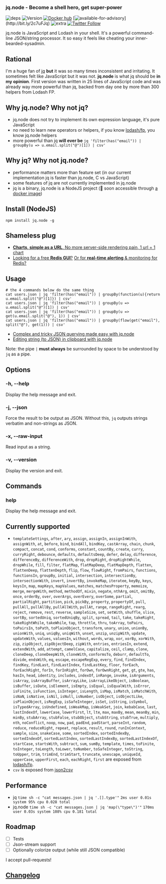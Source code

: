 ### jq.node - Become a shell hero, get super-power

![deps](https://img.shields.io/david/fgribreau/jq.node.svg?style=flat) ![Version](https://img.shields.io/npm/v/jq.node.svg?style=flat) [![Docker hub](https://img.shields.io/docker/pulls/fgribreau/jq.node.svg)](https://hub.docker.com/r/fgribreau/jq.node/) [![available-for-advisory](https://img.shields.io/badge/available%20for%20consulting%20advisory-yes-ff69b4.svg?)](http://bit.ly/2c7uFJq) ![extra](https://img.shields.io/badge/actively%20maintained-yes-ff69b4.svg) [![Twitter Follow](https://img.shields.io/twitter/follow/fgribreau.svg?style=flat)](https://twitter.com/FGRibreau)

jq.node is JavaScript and Lodash in your shell. It's a powerful command-line JSON/string processor. It so easy it feels like cheating your inner-bearded-sysadmin.

## Rational

I'm a huge fan of [jq](https://github.com/stedolan/jq) **but** it was so many times inconsistent and irritating. It sometimes felt like JavaScript but it was not.
**jq.node** is what jq should be **in my opinion**. First version was written in 25 lines of JavaScript code and was already way more powerful than jq, backed from day one by more than 300 helpers from Lodash FP.

## Why jq.node? Why not jq?

- jq.node does not try to implement its own expression language, it's pure JavaScript
- no need to learn new operators or helpers, if you know [lodash/fp](https://github.com/lodash/lodash/wiki/FP-Guide), you know jq.node helpers
- more powerful than jq **will ever be** `jq 'filter(has("email")) | groupBy(u => u.email.split("@")[1]) | csv'`

## Why jq? Why not jq.node?

- performance matters more than feature set (in our current implementation jq is faster than jq.node, C vs JavaScript)
- some features of jq are not currently implemented in jq.node
- jq is a binary, jq.node is a NodeJS project (🌟 soon accessible through [a docker image](https://hub.docker.com/r/fgribreau/jq.node/))

## Install (NodeJS)

```
npm install jq.node -g
```

## Shameless plug

- [**Charts, simple as a URL**. No more server-side rendering pain, 1 url = 1 chart](https://image-charts.com)
- [Looking for a free **Redis GUI**?](http://redsmin.com) [Or for **real-time alerting** & monitoring for Redis?](http://redsmin.com)

## Usage

```shell
# the 4 commands below do the same thing
cat users.json | jq 'filter(has("email")) | groupBy(function(u){return u.email.split("@")[1]}) | csv'
cat users.json | jq 'filter(has("email")) | groupBy(u => u.email.split("@")[1]) | csv'
cat users.json | jq 'filter(has("email")) | groupBy(u => get(u.email.split("@"), 1)) | csv'
cat users.json | jq 'filter(has("email")) | groupBy(flow(get("email"), split("@"), get(1))) | csv'
```

- [Complex and tricky JSON querying made easy with jq.node](https://asciinema.org/a/91627)
- [Editing string (to JSON) in clipboard with jq.node](https://asciinema.org/a/91472)

Note: the pipe ` | ` **must always** be surrounded by space to be understood by `jq` as a pipe.


## Options

### -h, --help

Display the help message and exit.

### -j, --json

Force the result to be output as JSON. Without this, `jq` outputs strings verbatim and non-strings as JSON.

### -x, --raw-input

Read input as a string.

### -v, --version

Display the version and exit.

## Commands

### help

Display the help message and exit.

## Currently supported

- `templateSettings`, `after`, `ary`, `assign`, `assignIn`, `assignInWith`, `assignWith`, `at`, `before`, `bind`, `bindAll`, `bindKey`, `castArray`, `chain`, `chunk`, `compact`, `concat`, `cond`, `conforms`, `constant`, `countBy`, `create`, `curry`, `curryRight`, `debounce`, `defaults`, `defaultsDeep`, `defer`, `delay`, `difference`, `differenceBy`, `differenceWith`, `drop`, `dropRight`, `dropRightWhile`, `dropWhile`, `fill`, `filter`, `flatMap`, `flatMapDeep`, `flatMapDepth`, `flatten`, `flattenDeep`, `flattenDepth`, `flip`, `flow`, `flowRight`, `fromPairs`, `functions`, `functionsIn`, `groupBy`, `initial`, `intersection`, `intersectionBy`, `intersectionWith`, `invert`, `invertBy`, `invokeMap`, `iteratee`, `keyBy`, `keys`, `keysIn`, `map`, `mapKeys`, `mapValues`, `matches`, `matchesProperty`, `memoize`, `merge`, `mergeWith`, `method`, `methodOf`, `mixin`, `negate`, `nthArg`, `omit`, `omitBy`, `once`, `orderBy`, `over`, `overArgs`, `overEvery`, `overSome`, `partial`, `partialRight`, `partition`, `pick`, `pickBy`, `property`, `propertyOf`, `pull`, `pullAll`, `pullAllBy`, `pullAllWith`, `pullAt`, `range`, `rangeRight`, `rearg`, `reject`, `remove`, `rest`, `reverse`, `sampleSize`, `set`, `setWith`, `shuffle`, `slice`, `sortBy`, `sortedUniq`, `sortedUniqBy`, `split`, `spread`, `tail`, `take`, `takeRight`, `takeRightWhile`, `takeWhile`, `tap`, `throttle`, `thru`, `toArray`, `toPairs`, `toPairsIn`, `toPath`, `toPlainObject`, `transform`, `unary`, `union`, `unionBy`, `unionWith`, `uniq`, `uniqBy`, `uniqWith`, `unset`, `unzip`, `unzipWith`, `update`, `updateWith`, `values`, `valuesIn`, `without`, `words`, `wrap`, `xor`, `xorBy`, `xorWith`, `zip`, `zipObject`, `zipObjectDeep`, `zipWith`, `entries`, `entriesIn`, `extend`, `extendWith`, `add`, `attempt`, `camelCase`, `capitalize`, `ceil`, `clamp`, `clone`, `cloneDeep`, `cloneDeepWith`, `cloneWith`, `conformsTo`, `deburr`, `defaultTo`, `divide`, `endsWith`, `eq`, `escape`, `escapeRegExp`, `every`, `find`, `findIndex`, `findKey`, `findLast`, `findLastIndex`, `findLastKey`, `floor`, `forEach`, `forEachRight`, `forIn`, `forInRight`, `forOwn`, `forOwnRight`, `get`, `gt`, `gte`, `has`, `hasIn`, `head`, `identity`, `includes`, `indexOf`, `inRange`, `invoke`, `isArguments`, `isArray`, `isArrayBuffer`, `isArrayLike`, `isArrayLikeObject`, `isBoolean`, `isBuffer`, `isDate`, `isElement`, `isEmpty`, `isEqual`, `isEqualWith`, `isError`, `isFinite`, `isFunction`, `isInteger`, `isLength`, `isMap`, `isMatch`, `isMatchWith`, `isNaN`, `isNative`, `isNil`, `isNull`, `isNumber`, `isObject`, `isObjectLike`, `isPlainObject`, `isRegExp`, `isSafeInteger`, `isSet`, `isString`, `isSymbol`, `isTypedArray`, `isUndefined`, `isWeakMap`, `isWeakSet`, `join`, `kebabCase`, `last`, `lastIndexOf`, `lowerCase`, `lowerFirst`, `lt`, `lte`, `max`, `maxBy`, `mean`, `meanBy`, `min`, `minBy`, `stubArray`, `stubFalse`, `stubObject`, `stubString`, `stubTrue`, `multiply`, `nth`, `noConflict`, `noop`, `now`, `pad`, `padEnd`, `padStart`, `parseInt`, `random`, `reduce`, `reduceRight`, `repeat`, `replace`, `result`, `round`, `runInContext`, `sample`, `size`, `snakeCase`, `some`, `sortedIndex`, `sortedIndexBy`, `sortedIndexOf`, `sortedLastIndex`, `sortedLastIndexBy`, `sortedLastIndexOf`, `startCase`, `startsWith`, `subtract`, `sum`, `sumBy`, `template`, `times`, `toFinite`, `toInteger`, `toLength`, `toLower`, `toNumber`, `toSafeInteger`, `toString`, `toUpper`, `trim`, `trimEnd`, `trimStart`, `truncate`, `unescape`, `uniqueId`, `upperCase`, `upperFirst`, `each`, `eachRight`, `first` are exposed from [lodash/fp](https://github.com/lodash/lodash/wiki/FP-Guide).
- `csv` is exposed from [json2csv](https://github.com/zemirco/json2csv)


## Performance

- jq      `time sh -c "cat messages.json | jq '.[].type'"`              `2ms user 0.01s system 95% cpu 0.028 total`
- jq.node `time sh -c "cat messages.json | jq 'map(\"type\")'"`         `170ms user 0.03s system 108% cpu 0.181 total`

## Roadmap

- [ ] Tests
- [ ] Json-stream support
- [ ] Optionally colorize output (while still JSON compatible)

I accept pull-requests!


## [Changelog](/CHANGELOG.md)
